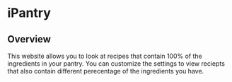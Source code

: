 # iPantry

## Overview
This website allows you to look at recipes that contain 100%
of the ingredients in your pantry. You can customize the settings
to view reciepts that also contain different perecentage of the
ingredients you have.
